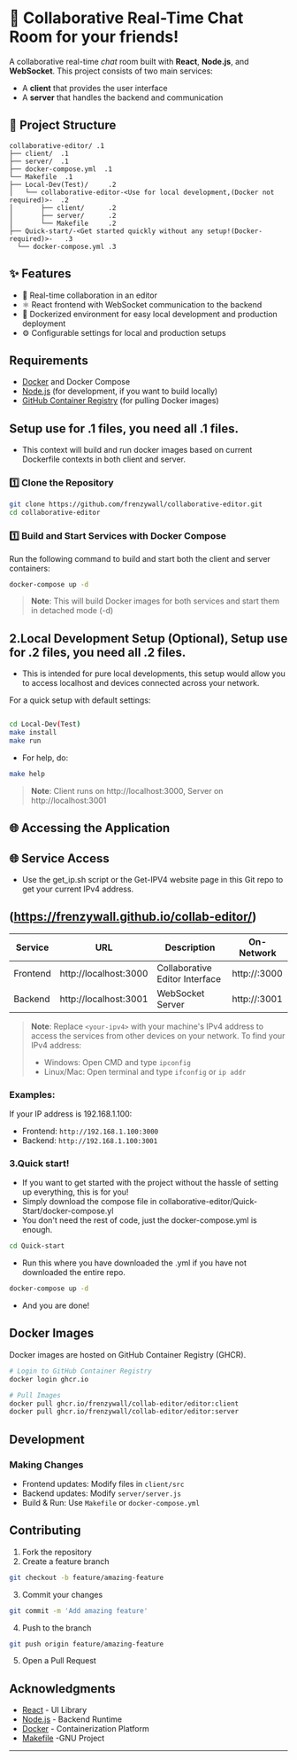 # 🔄 Collaborative Real-Time Chat Room for your friends!

A collaborative real-time *chat* room built with **React**, **Node.js**, and **WebSocket**. This project consists of two main services:

- A **client** that provides the user interface
- A **server** that handles the backend and communication

## 📁 Project Structure
```
collaborative-editor/ .1
├── client/  .1            
├── server/  .1            
├── docker-compose.yml  .1
└── Makefile  .1         
├── Local-Dev(Test)/     .2
│   └── collaborative-editor-<Use for local development,(Docker not required)>-  .2
│       ├── client/      .2
│       ├── server/      .2
│       └── Makefile     .2
├── Quick-start/-<Get started quickly without any setup!(Docker-required)>-   .3      
  └── docker-compose.yml .3

```

## ✨ Features

* 🔄 Real-time collaboration in an editor
* ⚛️ React frontend with WebSocket communication to the backend
* 🐳 Dockerized environment for easy local development and production deployment
* ⚙️ Configurable settings for local and production setups

##  Requirements

* [Docker](https://www.docker.com/) and Docker Compose
* [Node.js](https://nodejs.org/) (for development, if you want to build locally)
* [GitHub Container Registry](https://ghcr.io/) (for pulling Docker images)

##  Setup use for .1 files, you need all .1 files.

- This context will build and run docker images based on current Dockerfile contexts in both client and server.

### 1️⃣ Clone the Repository

```bash
git clone https://github.com/frenzywall/collaborative-editor.git
cd collaborative-editor
```

### 1️⃣ Build and Start Services with Docker Compose

Run the following command to build and start both the client and server containers:

```bash
docker-compose up -d
```

> **Note**: This will build Docker images for both services and start them in detached mode (-d)

## 2.Local Development Setup (Optional), Setup use for .2 files, you need all .2 files.

- This is intended for pure local developments, this setup would allow you to access localhost and devices connected across your network.

For a quick setup with default settings:

```bash

cd Local-Dev(Test)
make install
make run

```
- For help, do:
```bash
make help

```

> **Note**: Client runs on http://localhost:3000, Server on http://localhost:3001

## 🌐 Accessing the Application
## 🌐 Service Access

- Use the get_ip.sh script or the Get-IPV4 website page in this Git repo to get your current IPv4 address.

## (https://frenzywall.github.io/collab-editor/)

| Service  | URL                    | Description                    | On-Network                    |
|----------|------------------------|--------------------------------|-------------------------------|
| Frontend | http://localhost:3000  | Collaborative Editor Interface | http://<your-ipv4>:3000      |
| Backend  | http://localhost:3001  | WebSocket Server              | http://<your-ipv4>:3001      |

> **Note**: Replace `<your-ipv4>` with your machine's IPv4 address to access the services from other devices on your network.
> To find your IPv4 address:
> - Windows: Open CMD and type `ipconfig`
> - Linux/Mac: Open terminal and type `ifconfig` or `ip addr`

### Examples:
If your IP address is 192.168.1.100:
- Frontend: `http://192.168.1.100:3000`
- Backend: `http://192.168.1.100:3001`

### 3.Quick start!

- If you want to get started with the project without the hassle of setting up everything, this is for you!
- Simply download the compose file in collaborative-editor/Quick-Start/docker-compose.yl
- You don't need the rest of code, just the docker-compose.yml is enough.

```bash
cd Quick-start
```
- Run this where you have downloaded the .yml if you have not downloaded the entire repo.

```bash
docker-compose up -d

````
- And you are done!

##  Docker Images

Docker images are hosted on GitHub Container Registry (GHCR).

```bash
# Login to GitHub Container Registry
docker login ghcr.io

# Pull Images
docker pull ghcr.io/frenzywall/collab-editor/editor:client
docker pull ghcr.io/frenzywall/collab-editor/editor:server
```

##  Development

### Making Changes
- Frontend updates: Modify files in `client/src`
- Backend updates: Modify `server/server.js`
- Build & Run: Use `Makefile` or `docker-compose.yml`

## Contributing

1. Fork the repository
2.  Create a feature branch
   ```bash
   git checkout -b feature/amazing-feature
   ```
3.  Commit your changes
   ```bash
   git commit -m 'Add amazing feature'
   ```
4.  Push to the branch
   ```bash
   git push origin feature/amazing-feature
   ```
5.  Open a Pull Request


##  Acknowledgments

- [React](https://reactjs.org/) - UI Library
- [Node.js](https://nodejs.org/) - Backend Runtime
- [Docker](https://www.docker.com/) - Containerization Platform
- [Makefile](https://www.gnu.org/software/make/#download) -GNU Project

---

